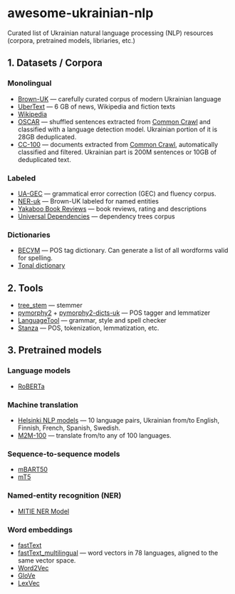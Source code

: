 # awesome-ukrainian-nlp
Curated list of Ukrainian natural language processing (NLP) resources (corpora, pretrained models, libriaries, etc.)


## 1. Datasets / Corpora

### Monolingual

* [Brown-UK](https://github.com/brown-uk/corpus) — carefully curated corpus of modern Ukrainian language
* [UberText](https://lang.org.ua/uk/corpora/#anchor4) — 6 GB of news, Wikipedia and fiction texts
* [Wikipedia](https://dumps.wikimedia.org/ukwiki/latest/)
* [OSCAR](https://oscar-corpus.com/) — shuffled sentences extracted from [Common Crawl](https://commoncrawl.org/) and classified with a language detection model. Ukrainian portion of it is 28GB deduplicated.
* [CC-100](http://data.statmt.org/cc-100/)  — documents extracted from [Common Crawl](https://commoncrawl.org/), automatically classified and filtered. Ukrainian part is 200M sentences or 10GB of deduplicated text.

### Labeled

* [UA-GEC](https://github.com/grammarly/ua-gec) —  grammatical error correction (GEC) and fluency corpus.
* [NER-uk](https://github.com/lang-uk/ner-uk) — Brown-UK labeled for named entities
* [Yakaboo Book Reviews](https://yakaboo-book-reviews-dataset.imfast.io/) — book reviews, rating and descriptions
* [Universal Dependencies](https://github.com/UniversalDependencies/UD_Ukrainian-IU/tree/master) — dependency trees corpus
 
### Dictionaries

* [ВЕСУМ](https://github.com/brown-uk/dict_uk) — POS tag dictionary. Can generate a list of all wordforms valid for spelling.
* [Tonal dictionary](https://github.com/lang-uk/tone-dict-uk)




## 2. Tools

* [tree_stem](https://github.com/amakukha/stemmers_ukrainian) — stemmer
* [pymorphy2](https://github.com/kmike/pymorphy2) + [pymorphy2-dicts-uk](https://pypi.org/project/pymorphy2-dicts-uk/) — POS tagger and lemmatizer
* [LanguageTool](https://languagetool.org/uk/) — grammar, style and spell checker
* [Stanza](https://stanfordnlp.github.io/stanza/) — POS, tokenization, lemmatization, etc. 

 

## 3. Pretrained models

### Language models

* [RoBERTa](https://huggingface.co/youscan/ukr-roberta-base)

### Machine translation

* [Helsinki NLP models](https://huggingface.co/Helsinki-NLP) — 10 language pairs, Ukrainian from/to English, Finnish, French, Spanish, Swedish.
* [M2M-100](https://github.com/pytorch/fairseq/tree/master/examples/m2m_100) — translate from/to any of 100 languages.

### Sequence-to-sequence models

* [mBART50](https://github.com/pytorch/fairseq/tree/master/examples/multilingual#mbart50-models)
* [mT5](https://github.com/google-research/multilingual-t5)

### Named-entity recognition (NER)

* [MITIE NER Model](https://lang.org.ua/en/models/#anchor1)

### Word embeddings

* [fastText](https://fasttext.cc/docs/en/crawl-vectors.html)
* [fastText_multilingual](https://github.com/babylonhealth/fastText_multilingual) — word vectors in 78 languages, aligned to the same vector space.
* [Word2Vec](https://lang.org.ua/en/models/#anchor4)
* [GloVe](https://lang.org.ua/en/models/#anchor4)
* [LexVec](https://lang.org.ua/en/models/#anchor4)
